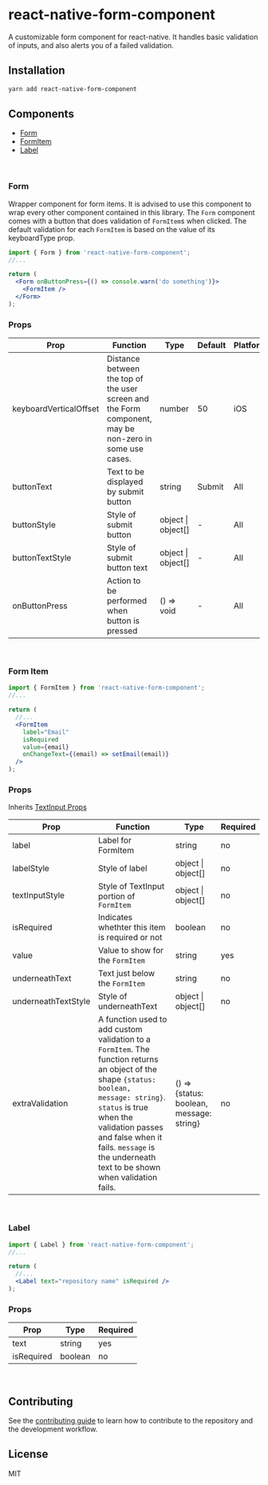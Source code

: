 # react-native-form-component

A customizable form component for react-native. It handles basic validation of inputs, and also alerts you of a failed validation.

## Installation

```sh
yarn add react-native-form-component
```

## Components

- [Form](#form)
- [FormItem](#form-item)
- [Label](#label)

<br />

### Form

Wrapper component for form items. It is advised to use this component to wrap every other component contained in this library. The `Form` component comes with a button that does validation of `FormItem`s when clicked. The default validation for each `FormItem` is based on the value of its keyboardType prop.

```jsx
import { Form } from 'react-native-form-component';
//...

return (
  <Form onButtonPress={() => console.warn('do something')}>
    <FormItem />
  </Form>
);
```

### Props

| Prop                   | Function                                                                                               | Type               | Default | Platform |
| ---------------------- | ------------------------------------------------------------------------------------------------------ | ------------------ | ------- | -------- |
| keyboardVerticalOffset | Distance between the top of the user screen and the Form component, may be non-zero in some use cases. | number             | 50      | iOS      |
| buttonText             | Text to be displayed by submit button                                                                  | string             | Submit  | All      |
| buttonStyle            | Style of submit button                                                                                 | object \| object[] | -       | All      |
| buttonTextStyle        | Style of submit button text                                                                            | object \| object[] | -       | All      |
| onButtonPress          | Action to be performed when button is pressed                                                          | () => void         | -       | All      |

<br />

### Form Item

```jsx
import { FormItem } from 'react-native-form-component';
//...

return (
  //...
  <FormItem
    label="Email"
    isRequired
    value={email}
    onChangeText={(email) => setEmail(email)}
  />
);
```

### Props

Inherits [TextInput Props](https://reactnative.dev/docs/textinput#props)

| Prop                | Function                                                                                                                                                                                                                                                                           | Type                                     | Required |
| ------------------- | ---------------------------------------------------------------------------------------------------------------------------------------------------------------------------------------------------------------------------------------------------------------------------------- | ---------------------------------------- | -------- |
| label               | Label for FormItem                                                                                                                                                                                                                                                                 | string                                   | no       |
| labelStyle          | Style of label                                                                                                                                                                                                                                                                     | object \| object[]                       | no       |
| textInputStyle      | Style of TextInput portion of `FormItem`                                                                                                                                                                                                                                           | object \| object[]                       | no       |
| isRequired          | Indicates whethter this item is required or not                                                                                                                                                                                                                                    | boolean                                  | no       |
| value               | Value to show for the `FormItem`                                                                                                                                                                                                                                                   | string                                   | yes      |
| underneathText      | Text just below the `FormItem`                                                                                                                                                                                                                                                     | string                                   | no       |
| underneathTextStyle | Style of underneathText                                                                                                                                                                                                                                                            | object \| object[]                       | no       |
| extraValidation     | A function used to add custom validation to a `FormItem`. The function returns an object of the shape `{status: boolean, message: string}`. `status` is true when the validation passes and false when it fails. `message` is the underneath text to be shown when validation fails. | () => {status: boolean, message: string} | no       |

<br />

### Label

```jsx
import { Label } from 'react-native-form-component';
//...

return (
  //...
  <Label text="repository name" isRequired />
);
```

### Props

| Prop       | Type    | Required |
| ---------- | ------- | -------- |
| text       | string  | yes      |
| isRequired | boolean | no       |

<br />

## Contributing

See the [contributing guide](CONTRIBUTING.md) to learn how to contribute to the repository and the development workflow.

## License

MIT
